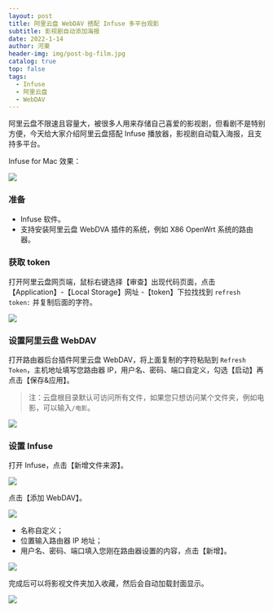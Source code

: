 ```yaml
---
layout: post
title: 阿里云盘 WebDAV 搭配 Infuse 多平台观影
subtitle: 影视剧自动添加海报
date: 2022-1-14
author: 河東
header-img: img/post-bg-film.jpg
catalog: true
top: false
tags:
  - Infuse
  - 阿里云盘
  - WebDAV
---
```


阿里云盘不限速且容量大，被很多人用来存储自己喜爱的影视剧，但看剧不是特别方便，今天给大家介绍阿里云盘搭配 Infuse 播放器，影视剧自动载入海报，且支持多平台。

Infuse for Mac 效果：

![](https://i.imgur.com/7P8M6CX.png)

### 准备

- Infuse 软件。
- 支持安装阿里云盘 WebDVA 插件的系统，例如 X86 OpenWrt 系统的路由器。

### 获取 token

打开阿里云盘网页端，鼠标右键选择【审查】出现代码页面，点击【Application】-【Local Storage】网址 -【token】下拉找找到 `refresh token:` 并复制后面的字符。

![](https://i.imgur.com/RMq12OF.png)

### 设置阿里云盘 WebDAV

打开路由器后台插件阿里云盘 WebDAV，将上面复制的字符粘贴到 `Refresh Token`，主机地址填写您路由器 IP，用户名、密码、端口自定义，勾选【启动】再点击【保存&应用】。

> 注：云盘根目录默认可访问所有文件，如果您只想访问某个文件夹，例如电影，可以输入`/电影`。

![](https://i.imgur.com/YX1UkuP.png)

### 设置 Infuse

打开 Infuse，点击【新增文件来源】。

![](https://i.imgur.com/fHj7O4J.png)

点击【添加 WebDAV】。

![](https://i.imgur.com/RmipUGe.png)

- 名称自定义；
- 位置输入路由器 IP 地址；
- 用户名、密码、端口填入您刚在路由器设置的内容，点击【新增】。

![](https://i.imgur.com/PoHPdCl.png)

完成后可以将影视文件夹加入收藏，然后会自动加载封面显示。

![](https://i.imgur.com/s3w5ObM.png)
